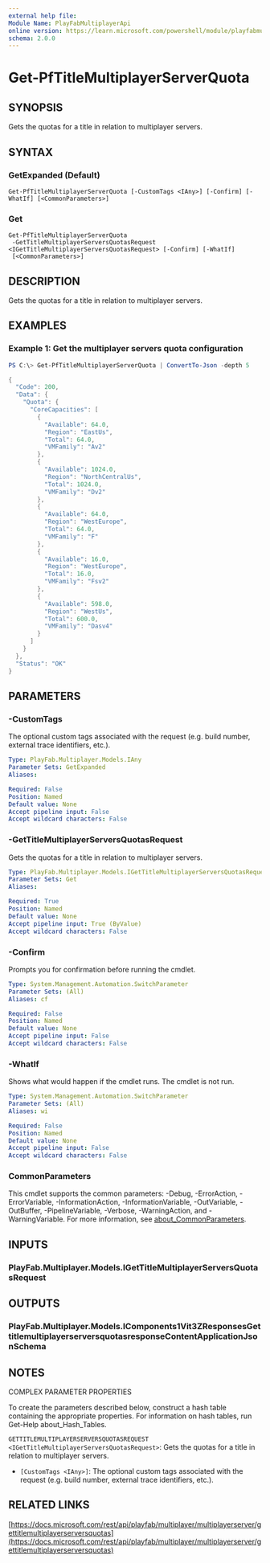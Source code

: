 ```yaml
---
external help file:
Module Name: PlayFabMultiplayerApi
online version: https://learn.microsoft.com/powershell/module/playfabmultiplayerapi/get-pftitlemultiplayerserverquota
schema: 2.0.0
---
```


# Get-PfTitleMultiplayerServerQuota

## SYNOPSIS
Gets the quotas for a title in relation to multiplayer servers.

## SYNTAX

### GetExpanded (Default)
```
Get-PfTitleMultiplayerServerQuota [-CustomTags <IAny>] [-Confirm] [-WhatIf] [<CommonParameters>]
```

### Get
```
Get-PfTitleMultiplayerServerQuota
 -GetTitleMultiplayerServersQuotasRequest <IGetTitleMultiplayerServersQuotasRequest> [-Confirm] [-WhatIf]
 [<CommonParameters>]
```

## DESCRIPTION
Gets the quotas for a title in relation to multiplayer servers.

## EXAMPLES

### Example 1: Get the multiplayer servers quota configuration
```powershell
PS C:\> Get-PfTitleMultiplayerServerQuota | ConvertTo-Json -depth 5

{
  "Code": 200,
  "Data": {
    "Quota": {
      "CoreCapacities": [
        {
          "Available": 64.0,
          "Region": "EastUs",
          "Total": 64.0,
          "VMFamily": "Av2"
        },
        {
          "Available": 1024.0,
          "Region": "NorthCentralUs",
          "Total": 1024.0,
          "VMFamily": "Dv2"
        },
        {
          "Available": 64.0,
          "Region": "WestEurope",
          "Total": 64.0,
          "VMFamily": "F"
        },
        {
          "Available": 16.0,
          "Region": "WestEurope",
          "Total": 16.0,
          "VMFamily": "Fsv2"
        },
        {
          "Available": 598.0,
          "Region": "WestUs",
          "Total": 600.0,
          "VMFamily": "Dasv4"
        }
      ]
    }
  },
  "Status": "OK"
}
```



## PARAMETERS

### -CustomTags
The optional custom tags associated with the request (e.g.
build number, external trace identifiers, etc.).

```yaml
Type: PlayFab.Multiplayer.Models.IAny
Parameter Sets: GetExpanded
Aliases:

Required: False
Position: Named
Default value: None
Accept pipeline input: False
Accept wildcard characters: False
```

### -GetTitleMultiplayerServersQuotasRequest
Gets the quotas for a title in relation to multiplayer servers.

```yaml
Type: PlayFab.Multiplayer.Models.IGetTitleMultiplayerServersQuotasRequest
Parameter Sets: Get
Aliases:

Required: True
Position: Named
Default value: None
Accept pipeline input: True (ByValue)
Accept wildcard characters: False
```

### -Confirm
Prompts you for confirmation before running the cmdlet.

```yaml
Type: System.Management.Automation.SwitchParameter
Parameter Sets: (All)
Aliases: cf

Required: False
Position: Named
Default value: None
Accept pipeline input: False
Accept wildcard characters: False
```

### -WhatIf
Shows what would happen if the cmdlet runs.
The cmdlet is not run.

```yaml
Type: System.Management.Automation.SwitchParameter
Parameter Sets: (All)
Aliases: wi

Required: False
Position: Named
Default value: None
Accept pipeline input: False
Accept wildcard characters: False
```

### CommonParameters
This cmdlet supports the common parameters: -Debug, -ErrorAction, -ErrorVariable, -InformationAction, -InformationVariable, -OutVariable, -OutBuffer, -PipelineVariable, -Verbose, -WarningAction, and -WarningVariable. For more information, see [about_CommonParameters](http://go.microsoft.com/fwlink/?LinkID=113216).

## INPUTS

### PlayFab.Multiplayer.Models.IGetTitleMultiplayerServersQuotasRequest

## OUTPUTS

### PlayFab.Multiplayer.Models.IComponents1Vit3ZResponsesGettitlemultiplayerserversquotasresponseContentApplicationJsonSchema

## NOTES

COMPLEX PARAMETER PROPERTIES

To create the parameters described below, construct a hash table containing the appropriate properties. For information on hash tables, run Get-Help about_Hash_Tables.


`GETTITLEMULTIPLAYERSERVERSQUOTASREQUEST <IGetTitleMultiplayerServersQuotasRequest>`: Gets the quotas for a title in relation to multiplayer servers.
  - `[CustomTags <IAny>]`: The optional custom tags associated with the request (e.g. build number, external trace identifiers, etc.).

## RELATED LINKS

[https://docs.microsoft.com/rest/api/playfab/multiplayer/multiplayerserver/gettitlemultiplayerserversquotas](https://docs.microsoft.com/rest/api/playfab/multiplayer/multiplayerserver/gettitlemultiplayerserversquotas)


